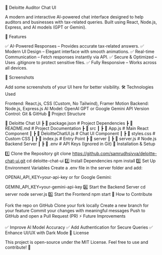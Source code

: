 📝 Deloitte Auditor Chat UI

A modern and interactive AI-powered chat interface designed to help auditors and businesses with tax-related queries. Built using React, Node.js, Express, and AI models (GPT or Gemini).

🚀 Features

✅ AI-Powered Responses – Provides accurate tax-related answers.
✅ Modern UI Design – Elegant interface with smooth animations.
✅ Real-time Communication – Fetch responses instantly via API.
✅ Secure & Optimized – Uses .gitignore to protect sensitive files.
✅ Fully Responsive – Works across all devices.

📸 Screenshots

Add some screenshots of your UI here for better visibility.
🛠️ Technologies Used

Frontend: React.js, CSS (Custom, No Tailwind), Framer Motion
Backend: Node.js, Express.js
AI Model: OpenAI GPT or Google Gemini API
Version Control: Git & GitHub
📂 Project Structure

📂 Deloitte Chat UI
 ┣ 📜 package.json  # Project Dependencies
 ┣ 📜 README.md  # Project Documentation
 ┣ 📂 src
 ┃ ┣ 📜 App.js  # Main React Component
 ┃ ┣ 📜 DeloitteChatUI.js  # Chat UI Component
 ┃ ┣ 📜 styles.css  # Custom CSS
 ┃ ┣ 📜 index.js  # Entry Point
 ┣ 📂 server
 ┃ ┣ 📜 server.js  # Node.js Backend Server
 ┃ ┣ 📜 .env  # API Keys (Ignored in Git)
🔧 Installation & Setup

1️⃣ Clone the Repository
git clone https://github.com/samrudhsivva/deloitte-chat-ui.git
cd deloitte-chat-ui
2️⃣ Install Dependencies
npm install
3️⃣ Set Up Environment Variables
Create a .env file in the server folder and add:

OPENAI_API_KEY=your-api-key
or for Google Gemini:

GEMINI_API_KEY=your-gemini-api-key
4️⃣ Start the Backend Server
cd server
node server.js
5️⃣ Start the Frontend
npm start
🔄 How to Contribute

Fork the repo on GitHub
Clone your fork locally
Create a new branch for your feature
Commit your changes with meaningful messages
Push to GitHub and open a Pull Request (PR)
⚡ Future Improvements

✅ Improve AI Model Accuracy
✅ Add Authentication for Secure Queries
✅ Enhance UI/UX with Dark Mode
📜 License

This project is open-source under the MIT License. Feel free to use and contribute! 🚀

